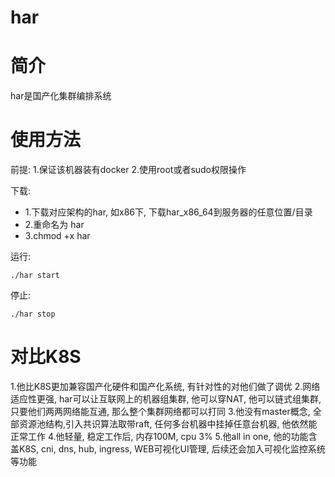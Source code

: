 # har

# 简介
har是国产化集群编排系统

# 使用方法
前提: 
 1.保证该机器装有docker
 2.使用root或者sudo权限操作

下载:
- 1.下载对应架构的har, 如x86下, 下载har_x86_64到服务器的任意位置/目录
- 2.重命名为 har
- 3.chmod +x har

运行:
```
./har start
```

停止:
```
./har stop
```

# 对比K8S
1.他比K8S更加兼容国产化硬件和国产化系统, 有针对性的对他们做了调优
2.网络适应性更强, har可以让互联网上的机器组集群, 他可以穿NAT, 他可以链式组集群, 只要他们两两网络能互通, 那么整个集群网络都可以打同
3.他没有master概念, 全部资源池结构,引入共识算法取带raft, 任何多台机器中挂掉任意台机器, 他依然能正常工作
4.他轻量, 稳定工作后, 内存100M, cpu 3%
5.他all in one, 他的功能含盖K8S, cni, dns, hub, ingress, WEB可视化UI管理, 后续还会加入可视化监控系统等功能


